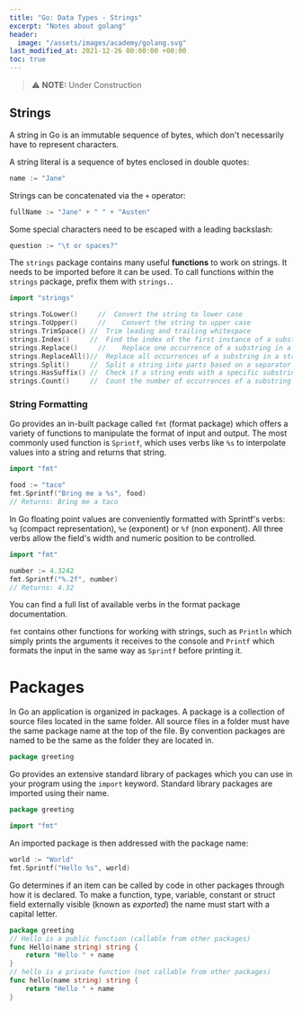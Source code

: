 ```yaml
---
title: "Go: Data Types - Strings"
excerpt: "Notes about golang"
header:
  image: "/assets/images/academy/golang.svg"
last_modified_at: 2021-12-26 00:00:00 +00:00
toc: true
---
```


> :warning: **NOTE:** Under Construction

## Strings

A string in Go is an immutable sequence of bytes, which don't necessarily have to represent characters.


A string literal is a sequence of bytes enclosed in double quotes:

```go
name := "Jane"
```

Strings can be concatenated via the `+` operator:
```go
fullName := "Jane" + " " + "Austen"
```

Some special characters need to be escaped with a leading backslash:
```go
question := "\t or spaces?"
```

The `strings` package contains many useful **functions** to work on strings. It needs to be imported before it can be used.
To call functions within the `strings` package, prefix them with `strings.`.

```go
import "strings"

strings.ToLower()	  //  Convert the string to lower case
strings.ToUpper()	  //	Convert the string to upper case
strings.TrimSpace()	//	Trim leading and trailing whitespace
strings.Index()	    //	Find the index of the first instance of a substring within a string
strings.Replace()	  //	Replace one occurrence of a substring in a string
strings.ReplaceAll()//	Replace all occurrences of a substring in a string
strings.Split()	    //	Split a string into parts based on a separator
strings.HasSuffix()	//	Check if a string ends with a specific substring
strings.Count()	    //	Count the number of occurrences of a substring within a string
```

### String Formatting


Go provides an in-built package called `fmt` (format package) which offers a variety of functions to manipulate the format of input and output.
The most commonly used function is `Sprintf`, which uses verbs like `%s` to interpolate values into a string and returns that string.

```go
import "fmt"

food := "taco"
fmt.Sprintf("Bring me a %s", food)
// Returns: Bring me a taco
```

In Go floating point values are conveniently formatted with Sprintf's verbs: `%g` (compact representation), `%e` (exponent) or `%f` (non exponent).
All three verbs allow the field's width and numeric position to be controlled.

```go
import "fmt"

number := 4.3242
fmt.Sprintf("%.2f", number)
// Returns: 4.32
```

You can find a full list of available verbs in the format package documentation.

`fmt` contains other functions for working with strings, such as `Println` which simply prints the arguments it receives to the console and `Printf` which formats the input in the same way as `Sprintf` before printing it.


# Packages

In Go an application is organized in packages.
A package is a collection of source files located in the same folder.
All source files in a folder must have the same package name at the top of the file.
By convention packages are named to be the same as the folder they are located in.

```go
package greeting
```

Go provides an extensive standard library of packages which you can use in your program using the `import` keyword.
Standard library packages are imported using their name.

```go
package greeting

import "fmt"
```

An imported package is then addressed with the package name:

```go
world := "World"
fmt.Sprintf("Hello %s", world)
```

Go determines if an item can be called by code in other packages through how it is declared.
To make a function, type, variable, constant or struct field externally visible (known as _exported_) the name must start with a capital letter.

```go
package greeting
// Hello is a public function (callable from other packages)
func Hello(name string) string {
    return "Hello " + name
}
// hello is a private function (not callable from other packages)
func hello(name string) string {
    return "Hello " + name
}
```
